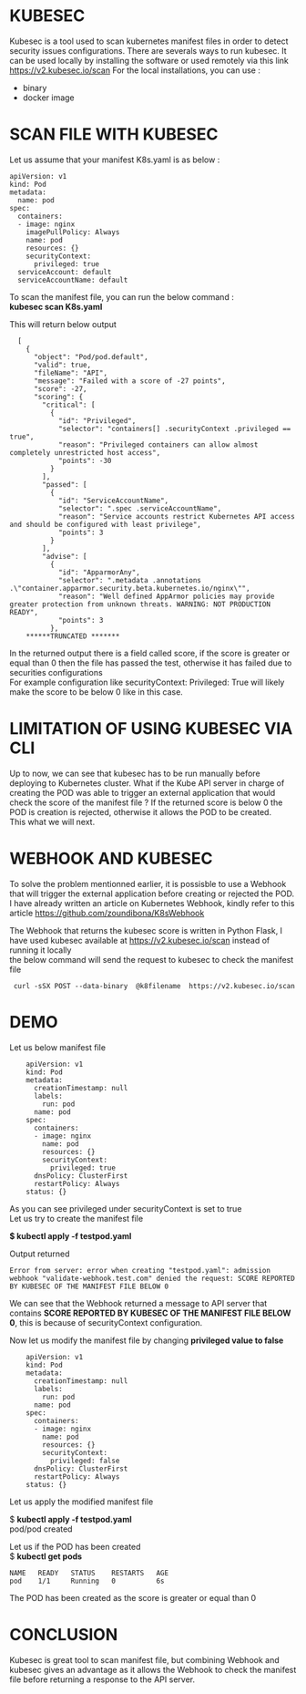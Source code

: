 # KUBESEC

Kubesec is a tool used to scan kubernetes manifest files in order to detect security issues configurations.
There are severals ways to run kubesec.
It can be used locally by installing the software or used remotely via this link https://v2.kubesec.io/scan
For the local installations, you can use :

* binary
* docker image

# SCAN FILE WITH KUBESEC

Let us assume that your manifest K8s.yaml is as below :

    apiVersion: v1
    kind: Pod
    metadata:
      name: pod
    spec:
      containers:
      - image: nginx
        imagePullPolicy: Always
        name: pod
        resources: {}
        securityContext:
          privileged: true
      serviceAccount: default
      serviceAccountName: default
      




To scan the manifest file, you can run the below command :   <br>
        **kubesec scan K8s.yaml**  <br>

This will return below output

      [
        {
          "object": "Pod/pod.default",
          "valid": true,
          "fileName": "API",
          "message": "Failed with a score of -27 points",
          "score": -27,
          "scoring": {
            "critical": [
              {
                "id": "Privileged",
                "selector": "containers[] .securityContext .privileged == true",
                "reason": "Privileged containers can allow almost completely unrestricted host access",
                "points": -30
              }
            ],
            "passed": [
              {
                "id": "ServiceAccountName",
                "selector": ".spec .serviceAccountName",
                "reason": "Service accounts restrict Kubernetes API access and should be configured with least privilege",
                "points": 3
              }
            ],
            "advise": [
              {
                "id": "ApparmorAny",
                "selector": ".metadata .annotations .\"container.apparmor.security.beta.kubernetes.io/nginx\"",
                "reason": "Well defined AppArmor policies may provide greater protection from unknown threats. WARNING: NOT PRODUCTION READY",
                "points": 3
              },
        ******TRUNCATED *******
    

In the returned output there is a field called score, if the score is greater or equal than 0 then the file has passed the test, otherwise it has failed due to securities configurations
<br>
For example configuration like securityContext: Privileged: True will likely make the score to be below 0 like in this case.


# LIMITATION OF USING KUBESEC VIA CLI

Up to now, we can see that kubesec has to be run manually before deploying to Kubernetes cluster. 
What if the Kube API server in charge of creating the POD was able to trigger an external application that would check the score of the manifest file ? 
If the returned score is below 0 the POD is creation is rejected, otherwise it allows the POD to be created. <br>
This what we will next. 

# WEBHOOK AND KUBESEC
To solve the problem mentionned earlier, it is possisble to use a Webhook that will trigger the external application before creating or rejected the POD.
I have already written an article on Kubernetes Webhook, kindly refer to this article  https://github.com/zoundibona/K8sWebhook

The Webhook that returns the kubesec score is written in Python Flask, I have used kubesec available at https://v2.kubesec.io/scan instead of running it locally <br>
the below command will send the request to kubesec to check the manifest file <br>

     curl -sSX POST --data-binary  @k8filename  https://v2.kubesec.io/scan 

# DEMO

Let us below manifest file

        apiVersion: v1
        kind: Pod
        metadata:
          creationTimestamp: null
          labels:
            run: pod
          name: pod
        spec:
          containers:
          - image: nginx
            name: pod
            resources: {}
            securityContext:
              privileged: true
          dnsPolicy: ClusterFirst
          restartPolicy: Always
        status: {}

As you can see privileged under securityContext is set to true  <br>
Let us try to create the manifest file <br>

**$ kubectl apply -f testpod.yaml** <br>

Output returned 

    Error from server: error when creating "testpod.yaml": admission webhook "validate-webhook.test.com" denied the request: SCORE REPORTED BY KUBESEC OF THE MANIFEST FILE BELOW 0

We can see that the Webhook returned a message to API server that contains **SCORE REPORTED BY KUBESEC OF THE MANIFEST FILE BELOW 0**, this is because of securityContext configuration. <br>

Now let us modify the manifest file by changing **privileged value to false**

        apiVersion: v1
        kind: Pod
        metadata:
          creationTimestamp: null
          labels:
            run: pod
          name: pod
        spec:
          containers:
          - image: nginx
            name: pod
            resources: {}
            securityContext:
              privileged: false
          dnsPolicy: ClusterFirst
          restartPolicy: Always
        status: {}


Let us apply the modified manifest file

$ **kubectl apply -f testpod.yaml**  <br>
    pod/pod created  <br>

Let us if the POD has been created  <br>
$ **kubectl get pods**  <br>

    NAME   READY   STATUS    RESTARTS   AGE
    pod    1/1     Running   0          6s

The POD has been created as the score is greater or equal than 0

# CONCLUSION

Kubesec is great tool to scan manifest file, but combining Webhook and kubesec gives an advantage as it allows the Webhook to check the manifest file before returning a response to the API server.







